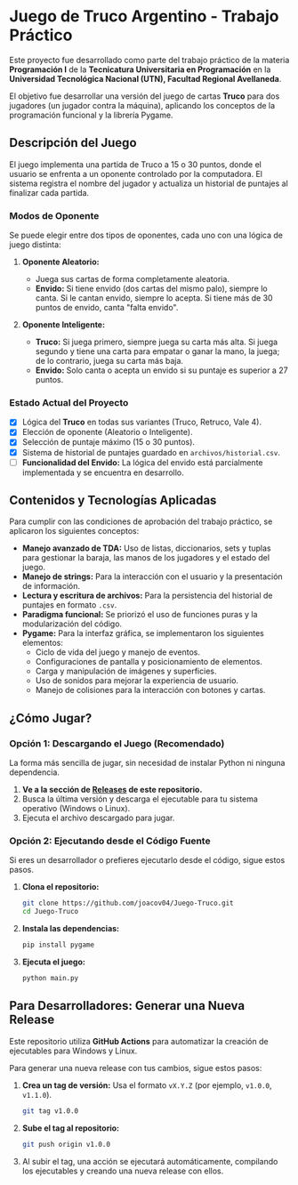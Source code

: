 # Juego de Truco Argentino - Trabajo Práctico

Este proyecto fue desarrollado como parte del trabajo práctico de la materia **Programación I** de la **Tecnicatura Universitaria en Programación** en la **Universidad Tecnológica Nacional (UTN), Facultad Regional Avellaneda**.

El objetivo fue desarrollar una versión del juego de cartas **Truco** para dos jugadores (un jugador contra la máquina), aplicando los conceptos de la programación funcional y la librería Pygame.

## Descripción del Juego

El juego implementa una partida de Truco a 15 o 30 puntos, donde el usuario se enfrenta a un oponente controlado por la computadora. El sistema registra el nombre del jugador y actualiza un historial de puntajes al finalizar cada partida.

### Modos de Oponente

Se puede elegir entre dos tipos de oponentes, cada uno con una lógica de juego distinta:

1.  **Oponente Aleatorio:**
    -   Juega sus cartas de forma completamente aleatoria.
    -   **Envido:** Si tiene envido (dos cartas del mismo palo), siempre lo canta. Si le cantan envido, siempre lo acepta. Si tiene más de 30 puntos de envido, canta "falta envido".

2.  **Oponente Inteligente:**
    -   **Truco:** Si juega primero, siempre juega su carta más alta. Si juega segundo y tiene una carta para empatar o ganar la mano, la juega; de lo contrario, juega su carta más baja.
    -   **Envido:** Solo canta o acepta un envido si su puntaje es superior a 27 puntos.

### Estado Actual del Proyecto

-   [x] Lógica del **Truco** en todas sus variantes (Truco, Retruco, Vale 4).
-   [x] Elección de oponente (Aleatorio o Inteligente).
-   [x] Selección de puntaje máximo (15 o 30 puntos).
-   [x] Sistema de historial de puntajes guardado en `archivos/historial.csv`.
-   [ ] **Funcionalidad del Envido:** La lógica del envido está parcialmente implementada y se encuentra en desarrollo.

## Contenidos y Tecnologías Aplicadas

Para cumplir con las condiciones de aprobación del trabajo práctico, se aplicaron los siguientes conceptos:

-   **Manejo avanzado de TDA:** Uso de listas, diccionarios, sets y tuplas para gestionar la baraja, las manos de los jugadores y el estado del juego.
-   **Manejo de strings:** Para la interacción con el usuario y la presentación de información.
-   **Lectura y escritura de archivos:** Para la persistencia del historial de puntajes en formato `.csv`.
-   **Paradigma funcional:** Se priorizó el uso de funciones puras y la modularización del código.
-   **Pygame:** Para la interfaz gráfica, se implementaron los siguientes elementos:
    -   Ciclo de vida del juego y manejo de eventos.
    -   Configuraciones de pantalla y posicionamiento de elementos.
    -   Carga y manipulación de imágenes y superficies.
    -   Uso de sonidos para mejorar la experiencia de usuario.
    -   Manejo de colisiones para la interacción con botones y cartas.

## ¿Cómo Jugar?

### Opción 1: Descargando el Juego (Recomendado)

La forma más sencilla de jugar, sin necesidad de instalar Python ni ninguna dependencia.

1.  **Ve a la sección de [Releases](https://github.com/joacov04/Juego-Truco/releases) de este repositorio.**
2.  Busca la última versión y descarga el ejecutable para tu sistema operativo (Windows o Linux).
3.  Ejecuta el archivo descargado para jugar.

### Opción 2: Ejecutando desde el Código Fuente

Si eres un desarrollador o prefieres ejecutarlo desde el código, sigue estos pasos.

1.  **Clona el repositorio:**
    ```bash
    git clone https://github.com/joacov04/Juego-Truco.git
    cd Juego-Truco
    ```
2.  **Instala las dependencias:**
    ```bash
    pip install pygame
    ```
3.  **Ejecuta el juego:**
    ```bash
    python main.py
    ```

## Para Desarrolladores: Generar una Nueva Release

Este repositorio utiliza **GitHub Actions** para automatizar la creación de ejecutables para Windows y Linux.

Para generar una nueva release con tus cambios, sigue estos pasos:

1.  **Crea un tag de versión:**
    Usa el formato `vX.Y.Z` (por ejemplo, `v1.0.0`, `v1.1.0`).
    ```bash
    git tag v1.0.0
    ```

2.  **Sube el tag al repositorio:**
    ```bash
    git push origin v1.0.0
    ```

3.  Al subir el tag, una acción se ejecutará automáticamente, compilando los ejecutables y creando una nueva release con ellos.
